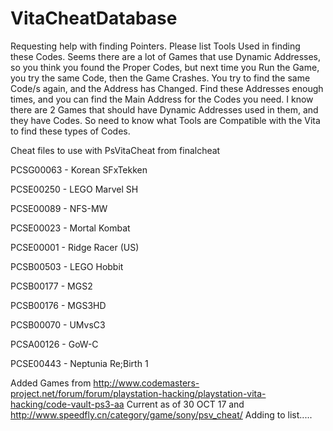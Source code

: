 # VitaCheatDatabase

Requesting help with finding Pointers. Please list Tools Used in finding these Codes. Seems there are a lot of Games that use Dynamic Addresses, so you think you found the Proper Codes, but next time you Run the Game, you try the same Code, then the Game Crashes. You try to find the same Code/s again, and the Address has Changed. 
Find these Addresses enough times, and you can find the Main Address for the Codes you need. I know there are 2 Games that should have Dynamic Addresses used in them, and they have Codes. So need to know what Tools are Compatible with the Vita to find these types of Codes.

Cheat files to use with PsVitaCheat from finalcheat


PCSG00063 - Korean SFxTekken

PCSE00250 - LEGO Marvel SH

PCSE00089 - NFS-MW

PCSE00023 - Mortal Kombat 

PCSE00001 - Ridge Racer (US)

PCSB00503 - LEGO Hobbit 

PCSB00177 - MGS2 

PCSB00176 - MGS3HD 

PCSB00070 - UMvsC3 

PCSA00126 - GoW-C

PCSE00443 - Neptunia Re;Birth 1

Added Games from 
http://www.codemasters-project.net/forum/forum/playstation-hacking/playstation-vita-hacking/code-vault-ps3-aa
Current as of 30 OCT 17
and
http://www.speedfly.cn/category/game/sony/psv_cheat/
Adding to list.....
